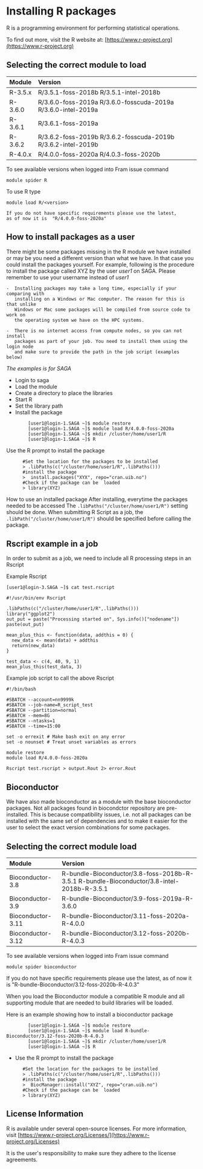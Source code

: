 # Installing R packages
R is a programming environment for performing statistical operations.

To find out more, visit the R website at: [https://www.r-project.org](https://www.r-project.org)

## Selecting the correct module to load 
| Module     | Version     |
| :------------- | :------------- |
| R-3.5.x| R/3.5.1-foss-2018b  R/3.5.1-intel-2018b|  
| R-3.6.0| R/3.6.0-foss-2019a R/3.6.0-fosscuda-2019a  R/3.6.0-intel-2019a|
| R-3.6.1| R/3.6.1-foss-2019a|
| R-3.6.2| R/3.6.2-foss-2019b R/3.6.2-fosscuda-2019b R/3.6.2-intel-2019b|
| R-4.0.x| R/4.0.0-foss-2020a R/4.0.3-foss-2020b|

To see available versions when logged into Fram issue command

    module spider R


To use R type

    module load R/<version>

```{note}
If you do not have specific requirements please use the latest,
as of now it is  "R/4.0.0-foss-2020a"
```

## How to install packages as a user
There might be some packages missing in the R module we have installed or may be you need a different
version than what we have. In that case you could install the packages yourself. For example,
following is the procedure to install the package called XYZ by the user *user1* on  SAGA. 
Please remember to use your username instead of *user1*

```{note}
-  Installing packages may take a long time, especially if your comparing with 
   installing on a Windows or Mac computer. The reason for this is that unlike
   Windows or Mac some packages will be compiled from source code to work on
   the operating system we have on the HPC systems. 

-  There is no internet access from compute nodes, so you can not install
   packages as part of your job. You need to install them using the login node
   and make sure to provide the path in the job script (examples below)

```

*The examples is for SAGA*
 -  Login to saga
 -  Load the module
 -  Create a directory to place the libraries 
 -  Start R
 -  Set the library path 
 -  Install the package

```
        [user1@login-1.SAGA ~]$ module restore
        [user1@login-1.SAGA ~]$ module load R/4.0.0-foss-2020a
        [user1@login-1.SAGA ~]$ mkdir /cluster/home/user1/R
        [user1@login-1.SAGA ~]$ R
```

Use the R prompt to install the package

```
      #Set the location for the packages to be installed
      > .libPaths(c("/cluster/home/user1/R",.libPaths()))
      #install the package
      >  install.packages("XYX", repo="cran.uib.no")
      #Check if the package can be  loaded
      > library(XYZ)
```

How to use an installed package
After installing, everytime the packages needed to be accessed
The `.libPaths("/cluster/home/user1/R")` setting should be done.
When submitting R Script as a job, the `.libPath("/cluster/home/user1/R")` should be
specified before calling the package.


## Rscript example in a job 
In order to submit as a job, we need to include all R processing steps in an Rscript

Example Rscript


```
[user1@login-3.SAGA ~]$ cat test.rscript 

#!/usr/bin/env Rscript

.libPaths(c("/cluster/home/user1/R",.libPaths()))
library("ggplot2")
out_put = paste("Processing started on", Sys.info()["nodename"])
paste(out_put)

mean_plus_this <- function(data, addthis = 0) {
  new_data <- mean(data) + addthis
  return(new_data)
}

test_data <- c(4, 40, 9, 1)
mean_plus_this(test_data, 3)

```

Example job script to call the above Rscript

```
#!/bin/bash

#SBATCH --account=nn9999k
#SBATCH --job-name=R_script_test
#SBATCH --partition=normal
#SBATCH --mem=8G
#SBATCH --ntasks=1
#SBATCH --time=15:00

set -o errexit # Make bash exit on any error
set -o nounset # Treat unset variables as errors

module restore
module load R/4.0.0-foss-2020a

Rscript test.rscript > output.Rout 2> error.Rout

```

## Bioconductor
We have also made bioconductor as a module with the base bioconductor packages.
Not all packages found in biocondctor repository are pre-installed. This is because 
compatibility issues, i.e. not all packages can be installed with the same set of 
dependencies and to make it easier for the user to select the exact version 
combinations for some packages.

## Selecting the correct module load 
| Module     | Version     |
| :------------- | :------------- |
| Bioconductor-3.8 | R-bundle-Bioconductor/3.8-foss-2018b-R-3.5.1 R-bundle-Bioconductor/3.8-intel-2018b-R-3.5.1 |
| Bioconductor-3.9 | R-bundle-Bioconductor/3.9-foss-2019a-R-3.6.0 |
| Bioconductor-3.11| R-bundle-Bioconductor/3.11-foss-2020a-R-4.0.0 |
| Bioconductor-3.12| R-bundle-Bioconductor/3.12-foss-2020b-R-4.0.3 |

To see available versions when logged into Fram issue command

    module spider bioconductor

If you do not have specific requirements please use the latest, 
as of now it is  "R-bundle-Bioconductor/3.12-foss-2020b-R-4.0.3"

When you load the Bioconductor module a compatible R module and 
all supporting module that are needed to build libraries will be
loaded. 

Here is an example showing how to install a bioconductor package

```
        [user1@login-1.SAGA ~]$ module restore
        [user1@login-1.SAGA ~]$ module load R-bundle-Bioconductor/3.12-foss-2020b-R-4.0.3
        [user1@login-1.SAGA ~]$ mkdir /cluster/home/user1/R
        [user1@login-1.SAGA ~]$ R
```

 - Use the R prompt to install the package

```
      #Set the location for the packages to be installed
      > .libPaths(c("/cluster/home/user1/R",.libPaths()))
      #install the package
      >  BiocManager::install("XYZ", repo="cran.uib.no")
      #Check if the package can be  loaded
      > library(XYZ)
```

## License Information

R is available under several open-source licenses. 
For more information, 
visit [https://www.r-project.org/Licenses/](https://www.r-project.org/Licenses)

It is the user's responsibility to make sure they adhere to the license agreements.


